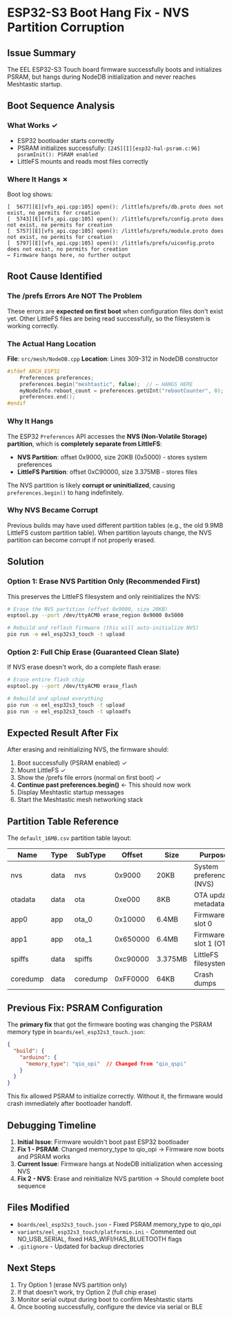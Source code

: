 # ESP32-S3 Boot Hang Fix - NVS Partition Corruption

## Issue Summary

The EEL ESP32-S3 Touch board firmware successfully boots and initializes PSRAM, but hangs during NodeDB initialization and never reaches Meshtastic startup.

## Boot Sequence Analysis

### What Works ✓
- ESP32 bootloader starts correctly
- PSRAM initializes successfully: `[245][I][esp32-hal-psram.c:96] psramInit(): PSRAM enabled`
- LittleFS mounts and reads most files correctly

### Where It Hangs ✗
Boot log shows:
```
[  5677][E][vfs_api.cpp:105] open(): /littlefs/prefs/db.proto does not exist, no permits for creation
[  5743][E][vfs_api.cpp:105] open(): /littlefs/prefs/config.proto does not exist, no permits for creation
[  5757][E][vfs_api.cpp:105] open(): /littlefs/prefs/module.proto does not exist, no permits for creation
[  5797][E][vfs_api.cpp:105] open(): /littlefs/prefs/uiconfig.proto does not exist, no permits for creation
← Firmware hangs here, no further output
```

## Root Cause Identified

### The /prefs Errors Are NOT The Problem

These errors are **expected on first boot** when configuration files don't exist yet. Other LittleFS files are being read successfully, so the filesystem is working correctly.

### The Actual Hang Location

**File**: `src/mesh/NodeDB.cpp`
**Location**: Lines 309-312 in NodeDB constructor

```cpp
#ifdef ARCH_ESP32
    Preferences preferences;
    preferences.begin("meshtastic", false);  // ← HANGS HERE
    myNodeInfo.reboot_count = preferences.getUInt("rebootCounter", 0);
    preferences.end();
#endif
```

### Why It Hangs

The ESP32 `Preferences` API accesses the **NVS (Non-Volatile Storage) partition**, which is **completely separate from LittleFS**:

- **NVS Partition**: offset 0x9000, size 20KB (0x5000) - stores system preferences
- **LittleFS Partition**: offset 0xC90000, size 3.375MB - stores files

The NVS partition is likely **corrupt or uninitialized**, causing `preferences.begin()` to hang indefinitely.

### Why NVS Became Corrupt

Previous builds may have used different partition tables (e.g., the old 9.9MB LittleFS custom partition table). When partition layouts change, the NVS partition can become corrupt if not properly erased.

## Solution

### Option 1: Erase NVS Partition Only (Recommended First)

This preserves the LittleFS filesystem and only reinitializes the NVS:

```bash
# Erase the NVS partition (offset 0x9000, size 20KB)
esptool.py --port /dev/ttyACM0 erase_region 0x9000 0x5000

# Rebuild and reflash firmware (this will auto-initialize NVS)
pio run -e eel_esp32s3_touch -t upload
```

### Option 2: Full Chip Erase (Guaranteed Clean Slate)

If NVS erase doesn't work, do a complete flash erase:

```bash
# Erase entire flash chip
esptool.py --port /dev/ttyACM0 erase_flash

# Rebuild and upload everything
pio run -e eel_esp32s3_touch -t upload
pio run -e eel_esp32s3_touch -t uploadfs
```

## Expected Result After Fix

After erasing and reinitializing NVS, the firmware should:
1. Boot successfully (PSRAM enabled) ✓
2. Mount LittleFS ✓
3. Show the /prefs file errors (normal on first boot) ✓
4. **Continue past preferences.begin()** ← This should now work
5. Display Meshtastic startup messages
6. Start the Meshtastic mesh networking stack

## Partition Table Reference

The `default_16MB.csv` partition table layout:

| Name     | Type | SubType | Offset   | Size      | Purpose                    |
|----------|------|---------|----------|-----------|----------------------------|
| nvs      | data | nvs     | 0x9000   | 20KB      | System preferences (NVS)   |
| otadata  | data | ota     | 0xe000   | 8KB       | OTA update metadata        |
| app0     | app  | ota_0   | 0x10000  | 6.4MB     | Firmware slot 0            |
| app1     | app  | ota_1   | 0x650000 | 6.4MB     | Firmware slot 1 (OTA)      |
| spiffs   | data | spiffs  | 0xc90000 | 3.375MB   | LittleFS filesystem        |
| coredump | data | coredump| 0xFF0000 | 64KB      | Crash dumps                |

## Previous Fix: PSRAM Configuration

The **primary fix** that got the firmware booting was changing the PSRAM memory type in `boards/eel_esp32s3_touch.json`:

```json
{
  "build": {
    "arduino": {
      "memory_type": "qio_opi"  // Changed from "qio_qspi"
    }
  }
}
```

This fix allowed PSRAM to initialize correctly. Without it, the firmware would crash immediately after bootloader handoff.

## Debugging Timeline

1. **Initial Issue**: Firmware wouldn't boot past ESP32 bootloader
2. **Fix 1 - PSRAM**: Changed memory_type to qio_opi → Firmware now boots and PSRAM works
3. **Current Issue**: Firmware hangs at NodeDB initialization when accessing NVS
4. **Fix 2 - NVS**: Erase and reinitialize NVS partition → Should complete boot sequence

## Files Modified

- `boards/eel_esp32s3_touch.json` - Fixed PSRAM memory_type to qio_opi
- `variants/eel_esp32s3_touch/platformio.ini` - Commented out NO_USB_SERIAL, fixed HAS_WIFI/HAS_BLUETOOTH flags
- `.gitignore` - Updated for backup directories

## Next Steps

1. Try Option 1 (erase NVS partition only)
2. If that doesn't work, try Option 2 (full chip erase)
3. Monitor serial output during boot to confirm Meshtastic starts
4. Once booting successfully, configure the device via serial or BLE
